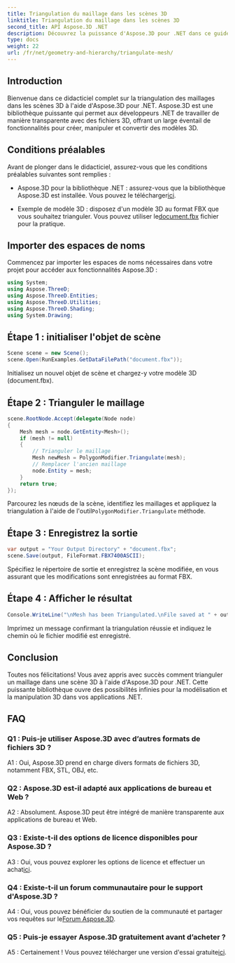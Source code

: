 ```yaml
---
title: Triangulation du maillage dans les scènes 3D
linktitle: Triangulation du maillage dans les scènes 3D
second_title: API Aspose.3D .NET
description: Découvrez la puissance d'Aspose.3D pour .NET dans ce guide étape par étape. Apprenez à trianguler sans effort des maillages 3D pour une modélisation améliorée.
type: docs
weight: 22
url: /fr/net/geometry-and-hierarchy/triangulate-mesh/
---
```

## Introduction

Bienvenue dans ce didacticiel complet sur la triangulation des maillages dans les scènes 3D à l'aide d'Aspose.3D pour .NET. Aspose.3D est une bibliothèque puissante qui permet aux développeurs .NET de travailler de manière transparente avec des fichiers 3D, offrant un large éventail de fonctionnalités pour créer, manipuler et convertir des modèles 3D.

## Conditions préalables

Avant de plonger dans le didacticiel, assurez-vous que les conditions préalables suivantes sont remplies :

- Aspose.3D pour la bibliothèque .NET : assurez-vous que la bibliothèque Aspose.3D est installée. Vous pouvez le télécharger[ici](https://releases.aspose.com/3d/net/).

- Exemple de modèle 3D : disposez d'un modèle 3D au format FBX que vous souhaitez trianguler. Vous pouvez utiliser le[document.fbx](https://reference.aspose.com/3d/net/) fichier pour la pratique.

## Importer des espaces de noms

Commencez par importer les espaces de noms nécessaires dans votre projet pour accéder aux fonctionnalités Aspose.3D :

```csharp
using System;
using Aspose.ThreeD;
using Aspose.ThreeD.Entities;
using Aspose.ThreeD.Utilities;
using Aspose.ThreeD.Shading;
using System.Drawing;
```

## Étape 1 : initialiser l'objet de scène

```csharp
Scene scene = new Scene();
scene.Open(RunExamples.GetDataFilePath("document.fbx"));
```

Initialisez un nouvel objet de scène et chargez-y votre modèle 3D (document.fbx).

## Étape 2 : Trianguler le maillage

```csharp
scene.RootNode.Accept(delegate(Node node)
{
    Mesh mesh = node.GetEntity<Mesh>();
    if (mesh != null)
    {
        // Trianguler le maillage
        Mesh newMesh = PolygonModifier.Triangulate(mesh);
        // Remplacer l'ancien maillage
        node.Entity = mesh;
    }
    return true;
});
```

 Parcourez les nœuds de la scène, identifiez les maillages et appliquez la triangulation à l'aide de l'outil`PolygonModifier.Triangulate` méthode.

## Étape 3 : Enregistrez la sortie

```csharp
var output = "Your Output Directory" + "document.fbx";
scene.Save(output, FileFormat.FBX7400ASCII);
```

Spécifiez le répertoire de sortie et enregistrez la scène modifiée, en vous assurant que les modifications sont enregistrées au format FBX.

## Étape 4 : Afficher le résultat

```csharp
Console.WriteLine("\nMesh has been Triangulated.\nFile saved at " + output);
```

Imprimez un message confirmant la triangulation réussie et indiquez le chemin où le fichier modifié est enregistré.

## Conclusion

Toutes nos félicitations! Vous avez appris avec succès comment trianguler un maillage dans une scène 3D à l'aide d'Aspose.3D pour .NET. Cette puissante bibliothèque ouvre des possibilités infinies pour la modélisation et la manipulation 3D dans vos applications .NET.

## FAQ

### Q1 : Puis-je utiliser Aspose.3D avec d’autres formats de fichiers 3D ?

A1 : Oui, Aspose.3D prend en charge divers formats de fichiers 3D, notamment FBX, STL, OBJ, etc.

### Q2 : Aspose.3D est-il adapté aux applications de bureau et Web ?

A2 : Absolument. Aspose.3D peut être intégré de manière transparente aux applications de bureau et Web.

### Q3 : Existe-t-il des options de licence disponibles pour Aspose.3D ?

 A3 : Oui, vous pouvez explorer les options de licence et effectuer un achat[ici](https://purchase.aspose.com/buy).

### Q4 : Existe-t-il un forum communautaire pour le support d'Aspose.3D ?

 A4 : Oui, vous pouvez bénéficier du soutien de la communauté et partager vos requêtes sur le[Forum Aspose.3D](https://forum.aspose.com/c/3d/18).

### Q5 : Puis-je essayer Aspose.3D gratuitement avant d’acheter ?

 A5 : Certainement ! Vous pouvez télécharger une version d'essai gratuite[ici](https://releases.aspose.com/).
